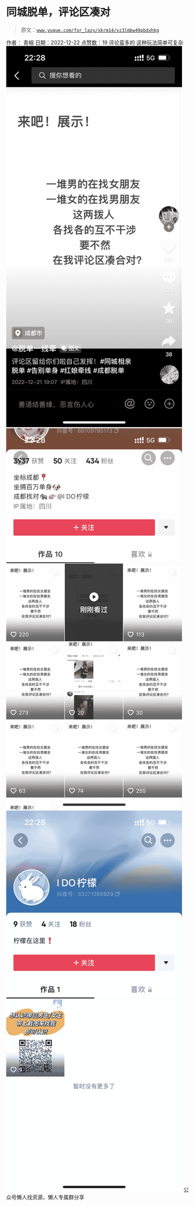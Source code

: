 # 同城脱单，评论区凑对

> 原文：[`www.yuque.com/for_lazy/xkrm14/vz3lmbw49pbdxhkg`](https://www.yuque.com/for_lazy/xkrm14/vz3lmbw49pbdxhkg)

<ne-p id="ub14eb863" data-lake-id="ub14eb863"><ne-text id="u53c1946f">作者： 青椒</ne-text></ne-p> <ne-p id="ub4b5d375" data-lake-id="ub4b5d375"><ne-text id="uc03e9f5f">日期：2022-12-22</ne-text></ne-p> <ne-p id="uf354d5e2" data-lake-id="uf354d5e2"><ne-text id="ub3610583">点赞数：</ne-text><ne-text id="uf9deb947" ne-bold="true">19</ne-text></ne-p> <ne-hole id="ud185437d" data-lake-id="ud185437d"><ne-card data-card-name="hr" data-card-type="block" id="YzbGv" data-event-boundary="card"><ne-p id="u5547981c" data-lake-id="u5547981c"><ne-text id="u09c33e05">评论蛮多的 这种玩法简单可复杂</ne-text></ne-p> <ne-p id="u0723909a" data-lake-id="u0723909a"><ne-card data-card-name="image" data-card-type="inline" id="hS0vZ" data-event-boundary="card">![](img/273af3bce0628ad9139fc8c7c6284fa5.png)</ne-card></ne-p> <ne-p id="u6a6e0afb" data-lake-id="u6a6e0afb"><ne-card data-card-name="image" data-card-type="inline" id="aS37B" data-event-boundary="card">![](img/8e5f86d239b97e34fa800e54efed1447.png)</ne-card></ne-p> <ne-p id="ub6e35c17" data-lake-id="ub6e35c17"><ne-card data-card-name="image" data-card-type="inline" id="eSuw8" data-event-boundary="card">![](img/396a1c3400dae38b0ca725dabec74a8c.png)</ne-card></ne-p> <ne-hole id="udac4a8cb" data-lake-id="udac4a8cb"><ne-card data-card-name="hr" data-card-type="block" id="czqJd" data-event-boundary="card"><ne-p id="ue8285acd" data-lake-id="ue8285acd"><ne-text id="u7761266c">公众号懒人找资源，懒人专属群分享</ne-text></ne-p></ne-card></ne-hole></ne-card></ne-hole>